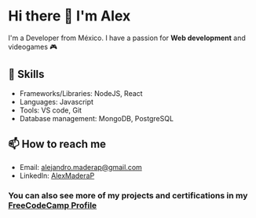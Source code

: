 # Hi there 👋 I'm Alex 

I'm a Developer from México. I have a passion for **Web development** and videogames :video_game:	

## 🚀 Skills
- Frameworks/Libraries: NodeJS, React
- Languages: Javascript 
- Tools: VS code, Git
- Database management: MongoDB, PostgreSQL

## 📫 How to reach me
- Email: alejandro.maderap@gmail.com
- LinkedIn: [AlexMaderaP](https://www.linkedin.com/in/alexmaderap/)

### You can also see more of my projects and certifications in my [FreeCodeCamp Profile](https://www.freecodecamp.org/fcc090a2670-9723-49fc-8d3e-4185fcc7493d)
